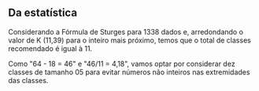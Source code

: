 ## Da estatística
Considerando a Fórmula de Sturges para 1338 dados e, arredondando o valor de K (11,39) para
o inteiro mais próximo, temos que o total de classes recomendado é igual à 11.

Como "64 - 18 = 46" e "46/11 = 4,18", vamos optar por considerar dez classes de tamanho 05
para evitar números não inteiros nas extremidades das classes.
     